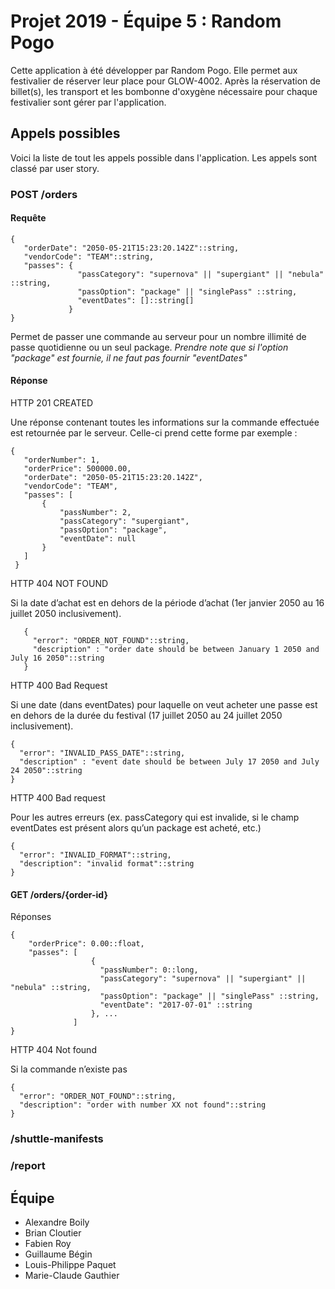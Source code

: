 # Projet 2019 - Équipe 5 : Random Pogo

Cette application à été développer par Random Pogo. Elle permet aux festivalier de réserver leur place pour GLOW-4002. Après la réservation de billet(s), les transport et les bombonne d'oxygène nécessaire pour chaque festivalier sont gérer par l'application.

## Appels possibles

Voici la liste de tout les appels possible dans l'application. Les appels sont classé par user story.
 
### POST /orders

#### Requête

```
{
   "orderDate": "2050-05-21T15:23:20.142Z"::string,
   "vendorCode": "TEAM"::string,
   "passes": {
               "passCategory": "supernova" || "supergiant" || "nebula" ::string,
               "passOption": "package" || "singlePass" ::string,
               "eventDates": []::string[] 
             }
}
```
Permet de passer une commande au serveur pour un nombre illimité de passe quotidienne ou un seul package.
*Prendre note que si l'option "package" est fournie, il ne faut pas fournir "eventDates"*

#### Réponse

HTTP 201 CREATED

Une réponse contenant toutes les informations sur la commande effectuée est retournée par le serveur. Celle-ci prend cette forme par exemple :

```
{
   "orderNumber": 1,
   "orderPrice": 500000.00,
   "orderDate": "2050-05-21T15:23:20.142Z",
   "vendorCode": "TEAM",
   "passes": [
       {
           "passNumber": 2,
           "passCategory": "supergiant",
           "passOption": "package",
           "eventDate": null
       }
   ]
 }
```

HTTP 404 NOT FOUND

Si la date d’achat est en dehors de la période d’achat (1er janvier 2050 au 16 juillet 2050 inclusivement).
```
   {
     "error": "ORDER_NOT_FOUND"::string,
     "description" : "order date should be between January 1 2050 and July 16 2050"::string
   } 
```

HTTP 400 Bad Request

Si une date (dans eventDates) pour laquelle on veut acheter une passe est en dehors de la durée du festival (17 juillet 2050 au 24 juillet 2050 inclusivement).

   ```
   {
     "error": "INVALID_PASS_DATE"::string,
     "description" : "event date should be between July 17 2050 and July 24 2050"::string
   }  
```
HTTP 400 Bad request

Pour les autres erreurs (ex. passCategory qui est invalide, si le champ eventDates est présent alors qu’un package est acheté, etc.)
```
{
  "error": "INVALID_FORMAT"::string,
  "description": "invalid format"::string
} 
```
#### GET /orders/{order-id}

Réponses
```
{
    "orderPrice": 0.00::float,
    "passes": [
                  {
                    "passNumber": 0::long,
                    "passCategory": "supernova" || "supergiant" || "nebula" ::string,
                    "passOption": "package" || "singlePass" ::string,
                    "eventDate": "2017-07-01" ::string
                  }, ...
              ]
}
```

HTTP 404 Not found

Si la commande n’existe pas
```
{
  "error": "ORDER_NOT_FOUND"::string,
  "description": "order with number XX not found"::string
} 
```

### /shuttle-manifests


### /report


## Équipe

- Alexandre Boily
- Brian Cloutier
- Fabien Roy
- Guillaume Bégin
- Louis-Philippe Paquet
- Marie-Claude Gauthier
